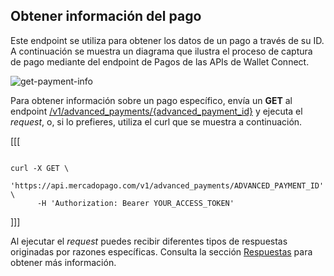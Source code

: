 ## Obtener información del pago

Este endpoint se utiliza para obtener los datos de un pago a través de su ID. A continuación se muestra un diagrama que ilustra el proceso de captura de pago mediante del endpoint de Pagos de las APIs de Wallet Connect.

![get-payment-info](wallet-connect/get-payment-information.es.png)

Para obtener información sobre un pago específico, envía un **GET** al endpoint [/v1/advanced_payments/{advanced_payment_id}](/developers/pt/reference/wallet_connect/_advanced_payments_advanced_payment_id/get) y ejecuta el _request_, o, si lo prefieres, utiliza el curl que se muestra a continuación.

[[[
```curl

curl -X GET \
    'https://api.mercadopago.com/v1/advanced_payments/ADVANCED_PAYMENT_ID' \
      -H 'Authorization: Bearer YOUR_ACCESS_TOKEN'

```
]]]

Al ejecutar el _request_ puedes recibir diferentes tipos de respuestas originadas por razones específicas. Consulta la sección [Respuestas](/developers/es/docs/wallet-connect/payment-flow/capture-payment/responses) para obtener más información.
